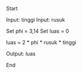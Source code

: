 Start

 Input: tinggi
 Input: rusuk

 Set phi = 3,14
 Set luas = 0

 luas = 2 * phi * rusuk * tinggi

 Output: luas
    
End
